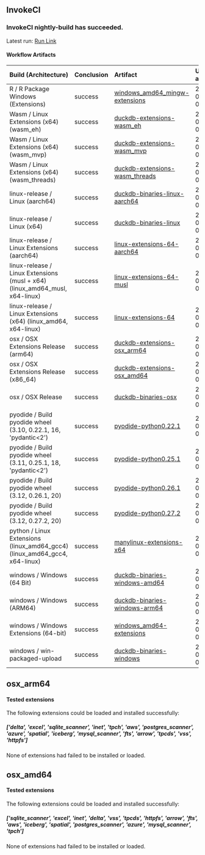 


## InvokeCI


### InvokeCI nightly-build has succeeded.
Latest run: [ Run Link ](https://github.com/duckdb/duckdb/actions/runs/13912725113)

#### Workflow Artifacts
| Build (Architecture)                                                        | Conclusion   | Artifact                                                                                                         | Uploaded at         |
|:----------------------------------------------------------------------------|:-------------|:-----------------------------------------------------------------------------------------------------------------|:--------------------|
| R / R Package Windows (Extensions)                                          | success      | [windows_amd64_mingw-extensions](https://github.com/duckdb/duckdb/actions/runs/13912725113/artifacts/2769296672) | 2025-03-18 01:46:36 |
| Wasm / Linux Extensions (x64) (wasm_eh)                                     | success      | [duckdb-extensions-wasm_eh](https://github.com/duckdb/duckdb/actions/runs/13912725113/artifacts/2769156973)      | 2025-03-18 01:06:46 |
| Wasm / Linux Extensions (x64) (wasm_mvp)                                    | success      | [duckdb-extensions-wasm_mvp](https://github.com/duckdb/duckdb/actions/runs/13912725113/artifacts/2769155841)     | 2025-03-18 01:06:30 |
| Wasm / Linux Extensions (x64) (wasm_threads)                                | success      | [duckdb-extensions-wasm_threads](https://github.com/duckdb/duckdb/actions/runs/13912725113/artifacts/2769159697) | 2025-03-18 01:07:28 |
| linux-release / Linux (aarch64)                                             | success      | [duckdb-binaries-linux-aarch64](https://github.com/duckdb/duckdb/actions/runs/13912725113/artifacts/2769416300)  | 2025-03-18 02:22:27 |
| linux-release / Linux (x64)                                                 | success      | [duckdb-binaries-linux](https://github.com/duckdb/duckdb/actions/runs/13912725113/artifacts/2769412664)          | 2025-03-18 02:21:24 |
| linux-release / Linux Extensions (aarch64)                                  | success      | [linux-extensions-64-aarch64](https://github.com/duckdb/duckdb/actions/runs/13912725113/artifacts/2769603157)    | 2025-03-18 03:14:16 |
| linux-release / Linux Extensions (musl + x64) (linux_amd64_musl, x64-linux) | success      | [linux-extensions-64-musl](https://github.com/duckdb/duckdb/actions/runs/13912725113/artifacts/2769522725)       | 2025-03-18 02:51:45 |
| linux-release / Linux Extensions (x64) (linux_amd64, x64-linux)             | success      | [linux-extensions-64](https://github.com/duckdb/duckdb/actions/runs/13912725113/artifacts/2769265098)            | 2025-03-18 01:37:45 |
| osx / OSX Extensions Release (arm64)                                        | success      | [duckdb-extensions-osx_arm64](https://github.com/duckdb/duckdb/actions/runs/13912725113/artifacts/2769816382)    | 2025-03-18 04:17:47 |
| osx / OSX Extensions Release (x86_64)                                       | success      | [duckdb-extensions-osx_amd64](https://github.com/duckdb/duckdb/actions/runs/13912725113/artifacts/2769824296)    | 2025-03-18 04:20:09 |
| osx / OSX Release                                                           | success      | [duckdb-binaries-osx](https://github.com/duckdb/duckdb/actions/runs/13912725113/artifacts/2769710445)            | 2025-03-18 03:45:08 |
| pyodide / Build pyodide wheel (3.10, 0.22.1, 16, 'pydantic<2')              | success      | [pyodide-python0.22.1](https://github.com/duckdb/duckdb/actions/runs/13912725113/artifacts/2769103985)           | 2025-03-18 00:52:01 |
| pyodide / Build pyodide wheel (3.11, 0.25.1, 18, 'pydantic<2')              | success      | [pyodide-python0.25.1](https://github.com/duckdb/duckdb/actions/runs/13912725113/artifacts/2769101370)           | 2025-03-18 00:51:20 |
| pyodide / Build pyodide wheel (3.12, 0.26.1, 20)                            | success      | [pyodide-python0.26.1](https://github.com/duckdb/duckdb/actions/runs/13912725113/artifacts/2769099368)           | 2025-03-18 00:50:51 |
| pyodide / Build pyodide wheel (3.12, 0.27.2, 20)                            | success      | [pyodide-python0.27.2](https://github.com/duckdb/duckdb/actions/runs/13912725113/artifacts/2769099463)           | 2025-03-18 00:50:52 |
| python / Linux Extensions (linux_amd64_gcc4) (linux_amd64_gcc4, x64-linux)  | success      | [manylinux-extensions-x64](https://github.com/duckdb/duckdb/actions/runs/13912725113/artifacts/2769292040)       | 2025-03-18 01:45:13 |
| windows / Windows (64 Bit)                                                  | success      | [duckdb-binaries-windows-amd64](https://github.com/duckdb/duckdb/actions/runs/13912725113/artifacts/2769204761)  | 2025-03-18 01:21:04 |
| windows / Windows (ARM64)                                                   | success      | [duckdb-binaries-windows-arm64](https://github.com/duckdb/duckdb/actions/runs/13912725113/artifacts/2769307071)  | 2025-03-18 01:49:34 |
| windows / Windows Extensions (64-bit)                                       | success      | [windows_amd64-extensions](https://github.com/duckdb/duckdb/actions/runs/13912725113/artifacts/2769551953)       | 2025-03-18 02:59:38 |
| windows / win-packaged-upload                                               | success      | [duckdb-binaries-windows](https://github.com/duckdb/duckdb/actions/runs/13912725113/artifacts/2769311537)        | 2025-03-18 01:50:52 |

## osx_arm64

#### Tested extensions
The following extensions could be loaded and installed successfully:
##### ['delta', 'excel', 'sqlite_scanner', 'inet', 'tpch', 'aws', 'postgres_scanner', 'azure', 'spatial', 'iceberg', 'mysql_scanner', 'fts', 'arrow', 'tpcds', 'vss', 'httpfs']
None of extensions had failed to be installed or loaded.

## osx_amd64

#### Tested extensions
The following extensions could be loaded and installed successfully:
##### ['sqlite_scanner', 'excel', 'inet', 'delta', 'vss', 'tpcds', 'httpfs', 'arrow', 'fts', 'aws', 'iceberg', 'spatial', 'postgres_scanner', 'azure', 'mysql_scanner', 'tpch']
None of extensions had failed to be installed or loaded.
